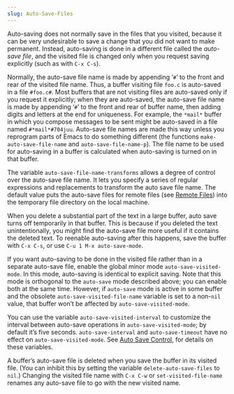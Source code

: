 ```yaml
---
slug: Auto-Save-Files
---
```


Auto-saving does not normally save in the files that you visited, because it can be very undesirable to save a change that you did not want to make permanent. Instead, auto-saving is done in a different file called the *auto-save file*, and the visited file is changed only when you request saving explicitly (such as with `C-x C-s`).

Normally, the auto-save file name is made by appending ‘`#`’ to the front and rear of the visited file name. Thus, a buffer visiting file `foo.c` is auto-saved in a file `#foo.c#`. Most buffers that are not visiting files are auto-saved only if you request it explicitly; when they are auto-saved, the auto-save file name is made by appending ‘`#`’ to the front and rear of buffer name, then adding digits and letters at the end for uniqueness. For example, the `*mail*` buffer in which you compose messages to be sent might be auto-saved in a file named `#*mail*#704juu`. Auto-save file names are made this way unless you reprogram parts of Emacs to do something different (the functions `make-auto-save-file-name` and `auto-save-file-name-p`). The file name to be used for auto-saving in a buffer is calculated when auto-saving is turned on in that buffer.

The variable `auto-save-file-name-transforms` allows a degree of control over the auto-save file name. It lets you specify a series of regular expressions and replacements to transform the auto save file name. The default value puts the auto-save files for remote files (see [Remote Files](Remote-Files)) into the temporary file directory on the local machine.

When you delete a substantial part of the text in a large buffer, auto save turns off temporarily in that buffer. This is because if you deleted the text unintentionally, you might find the auto-save file more useful if it contains the deleted text. To reenable auto-saving after this happens, save the buffer with `C-x C-s`, or use `C-u 1 M-x auto-save-mode`.

If you want auto-saving to be done in the visited file rather than in a separate auto-save file, enable the global minor mode `auto-save-visited-mode`. In this mode, auto-saving is identical to explicit saving. Note that this mode is orthogonal to the `auto-save` mode described above; you can enable both at the same time. However, if `auto-save` mode is active in some buffer and the obsolete `auto-save-visited-file-name` variable is set to a non-`nil` value, that buffer won’t be affected by `auto-save-visited-mode`.

You can use the variable `auto-save-visited-interval` to customize the interval between auto-save operations in `auto-save-visited-mode`; by default it’s five seconds. `auto-save-interval` and `auto-save-timeout` have no effect on `auto-save-visited-mode`. See [Auto Save Control](Auto-Save-Control), for details on these variables.

A buffer’s auto-save file is deleted when you save the buffer in its visited file. (You can inhibit this by setting the variable `delete-auto-save-files` to `nil`.) Changing the visited file name with `C-x C-w` or `set-visited-file-name` renames any auto-save file to go with the new visited name.
